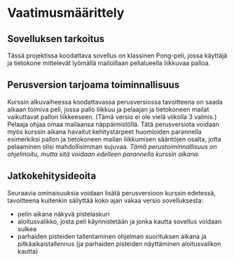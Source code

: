 # Vaatimusmäärittely

## Sovelluksen tarkoitus

Tässä projektissa koodattava sovellus on klassinen Pong-peli, jossa käyttäjä ja tietokone mittelevät lyömällä mailoillaan pelialueella liikkuvaa palloa.

## Perusversion tarjoama toiminnallisuus

Kurssin alkuvaiheessa koodattavassa perusversiossa tavoitteena on saada aikaan toimiva peli, jossa pallo liikkuu ja pelaajan ja tietokoneen mailat vaikuttavat pallon liikkeeseen. (Tämä versio ei ole vielä viikolla 3 valmis.) Pelaaja ohjaa omaa mailaansa näppäimistöllä. Tätä perusversiota voidaan myös kurssin aikana havaitut kehitystarpeet huomioiden parannella esimerkiksi pallon ja tietokoneen mailan liikkumisen sääntöjen osalta, jotta pelaaminen olisi mahdollisimman sujuvaa. *Tämä perustoiminnallisuus on ohjelmoitu, mutta sitä voidaan edelleen parannella kurssin aikana.*

## Jatkokehitysideoita

Seuraavia ominaisuuksia voidaan lisätä perusversioon kurssin edetessä, tavoitteena kuitenkin säilyttää koko ajan vakaa versio sovelluksesta:

- pelin aikana näkyvä pistelaskuri
- aloitusvalikko, josta peli käynnistetään ja jonka kautta sovellus voidaan sulkea
- parhaiden pisteiden tallentaminen ohjelman suorituksen aikana ja pitkäaikaistallennus (ja parhaiden pisteiden näyttäminen aloitusvalikon kautta)